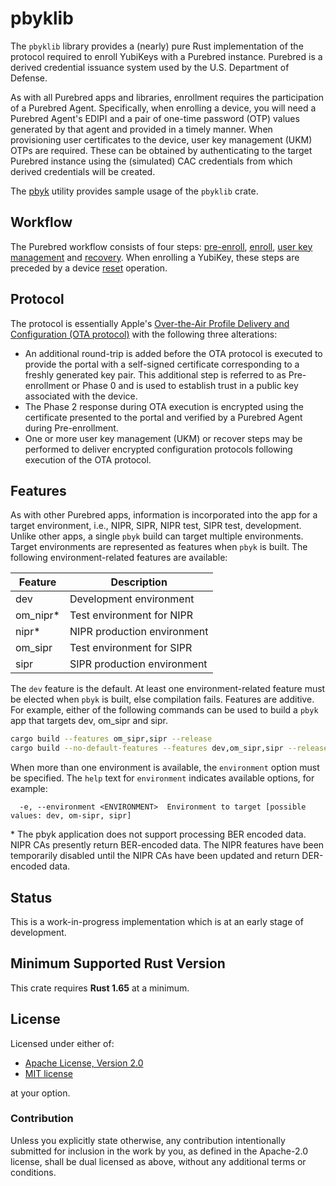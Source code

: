 # pbyklib

The `pbyklib` library provides a (nearly) pure Rust implementation of the protocol required to enroll YubiKeys with a
Purebred instance. Purebred is a derived credential issuance system used by the U.S. Department of Defense. 

As with all Purebred apps and libraries, enrollment requires the participation of a Purebred Agent. Specifically, when enrolling
a device, you will need a Purebred Agent's EDIPI and a pair of one-time password (OTP) values generated by that agent and
provided in a timely manner. When provisioning user certificates to the device, user key management (UKM) OTPs are required. 
These can be obtained by authenticating to the target Purebred instance using the (simulated) CAC credentials from which 
derived credentials will be created.

The [pbyk](../pbyk/index.html) utility provides sample usage of the `pbyklib` crate.

## Workflow

The Purebred workflow consists of four steps: [pre-enroll](ota::pre_enroll::pre_enroll), [enroll](ota::enroll::enroll), [user key management](ota::ukm::ukm)
and [recovery](ota::recover::recover). When enrolling a YubiKey, these steps are preceded by a device [reset](utils::reset_yubikey::reset_yubikey) operation.

## Protocol

The protocol is essentially Apple's [Over-the-Air Profile Delivery and Configuration (OTA protocol)](https://developer.apple.com/library/archive/documentation/NetworkingInternet/Conceptual/iPhoneOTAConfiguration/OTASecurity/OTASecurity.html)
with the following three alterations:

- An additional round-trip is added before the OTA protocol is executed to provide the portal with a self-signed certificate corresponding to a freshly generated key pair. This additional step is referred to as Pre-enrollment or Phase 0 and is used to establish trust in a public key associated with the device.
- The Phase 2 response during OTA execution is encrypted using the certificate presented to the portal and verified by a Purebred Agent during Pre-enrollment.
- One or more user key management (UKM) or recover steps may be performed to deliver encrypted configuration protocols following execution of the OTA protocol.

## Features

As with other Purebred apps, information is incorporated into the app for a target environment, i.e., NIPR, SIPR, NIPR test, SIPR test, development.
Unlike other apps, a single `pbyk` build can target multiple environments. Target environments are represented as features
when `pbyk` is built. The following environment-related features are available:

| Feature  | Description                 |
|----------|-----------------------------|
| dev      | Development environment     |
| om_nipr* | Test environment for NIPR   |
| nipr*    | NIPR production environment |
| om_sipr  | Test environment for SIPR   |
| sipr     | SIPR production environment |

The `dev` feature is the default. At least one environment-related feature must be elected when `pbyk` is built, else compilation fails.
Features are additive. For example, either of the following commands can be used to build a `pbyk` app that targets dev, om_sipr and sipr.
```bash
cargo build --features om_sipr,sipr --release
cargo build --no-default-features --features dev,om_sipr,sipr --release
```
When more than one environment is available, the `environment` option must be specified. The `help` text for `environment` indicates available options, for example:
```text
  -e, --environment <ENVIRONMENT>  Environment to target [possible values: dev, om-sipr, sipr]
```

\* The pbyk application does not support processing BER encoded data. NIPR CAs presently return BER-encoded data. The NIPR features have been temporarily disabled until the NIPR CAs have been updated and return DER-encoded data.


## Status

This is a work-in-progress implementation which is at an early stage of development.

## Minimum Supported Rust Version

This crate requires **Rust 1.65** at a minimum.

## License

Licensed under either of:

- [Apache License, Version 2.0](http://www.apache.org/licenses/LICENSE-2.0)
- [MIT license](http://opensource.org/licenses/MIT)

at your option.

### Contribution

Unless you explicitly state otherwise, any contribution intentionally submitted
for inclusion in the work by you, as defined in the Apache-2.0 license, shall be
dual licensed as above, without any additional terms or conditions.
